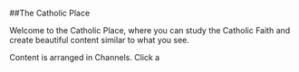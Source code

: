 ##The Catholic Place

Welcome to the Catholic Place, where you can study the Catholic Faith and create beautiful content similar to what you see.

Content is arranged in Channels. Click a 